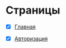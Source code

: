 # Страницы

- [x] [Главная](https://lilkost.github.io/product-1c/)
- [x] [Авторизация](https://lilkost.github.io/product-1c/auth.html)


